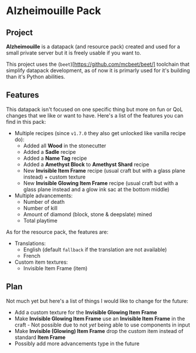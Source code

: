 # Alzheimouille Pack

## Project

**Alzheimouille** is a datapack (and resource pack) created and used for a small private server but it is freely usable if you want to.

This project uses the (`beet`)[https://github.com/mcbeet/beet/] toolchain that simplify datapack development, as of now it is primarly used for it's building than it's Python abilities.

## Features

This datapack isn't focused on one specific thing but more on fun or QoL changes that we like or want to have. Here's a list of the features you can find in this pack:

- Multiple recipes (since `v1.7.0` they also get unlocked like vanilla recipe do):
  - Added all **Wood** in the stonecutter
  - Added a **Sadle** recipe
  - Added a **Name Tag** recipe
  - Added a **Amethyst Block** to **Amethyst Shard** recipe
  - New **Invisible Item Frame** recipe (usual craft but with a glass plane instead) + custom texture
  - New **Invisible Glowing Item Frame** recipe (usual craft but with a glass plane instead and a glow ink sac at the bottom middle)
- Multiple advancements:
  - Number of death
  - Number of kill
  - Amount of diamond (block, stone & deepslate) mined
  - Total playtime

As for the resource pack, the features are:
- Translations:
  - English (default `fallback` if the translation are not available)
  - French
- Custom item textures:
  - Invisible Item Frame (item)

## Plan

Not much yet but here's a list of things I would like to change for the future:

- Add a custom texture for the **Invisible Glowing Item Frame**
- Make **Invisible Glowing Item Frame** use an **Invisible Item Frame** in the craft - Not possible due to not *yet* being able to use components in input
- Make **Invisible (Glowing) Item Frame** drop the custom item instead of standard **Item Frame**
- Possibly add more advancements type in the future